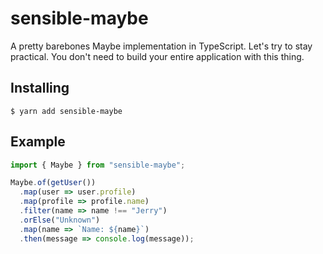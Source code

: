 # sensible-maybe

A pretty barebones Maybe implementation in TypeScript. Let's try to stay practical. You don't need to build your entire application with this thing.

## Installing

    $ yarn add sensible-maybe

## Example

```typescript
import { Maybe } from "sensible-maybe";

Maybe.of(getUser())
  .map(user => user.profile)
  .map(profile => profile.name)
  .filter(name => name !== "Jerry")
  .orElse("Unknown")
  .map(name => `Name: ${name}`)
  .then(message => console.log(message));
```
